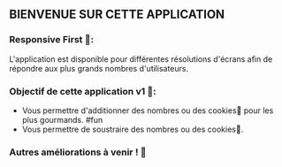 ## BIENVENUE SUR CETTE APPLICATION 


### Responsive First 📱:

L'application est disponible pour différentes résolutions d'écrans afin de répondre aux plus grands nombres d'utilisateurs. 


### Objectif de cette application v1 🎯: 

- Vous permettre d'additionner des nombres ou des cookies🍪 pour les plus gourmands. #fun
- Vous permettre de soustraire des nombres ou des cookies🍪.

### Autres améliorations à venir ! 🚧  



